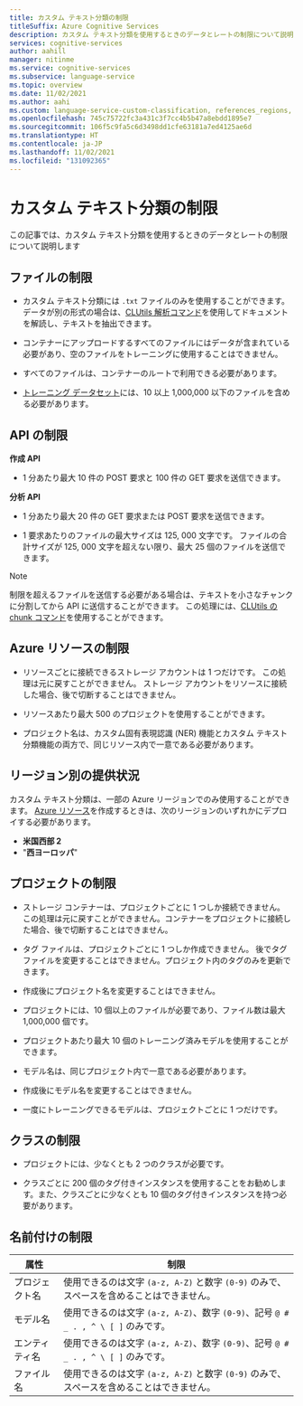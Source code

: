 ```yaml
---
title: カスタム テキスト分類の制限
titleSuffix: Azure Cognitive Services
description: カスタム テキスト分類を使用するときのデータとレートの制限について説明します。
services: cognitive-services
author: aahill
manager: nitinme
ms.service: cognitive-services
ms.subservice: language-service
ms.topic: overview
ms.date: 11/02/2021
ms.author: aahi
ms.custom: language-service-custom-classification, references_regions, ignite-fall-2021
ms.openlocfilehash: 745c75722fc3a431c3f7cc4b5b47a8ebdd1895e7
ms.sourcegitcommit: 106f5c9fa5c6d3498dd1cfe63181a7ed4125ae6d
ms.translationtype: HT
ms.contentlocale: ja-JP
ms.lasthandoff: 11/02/2021
ms.locfileid: "131092365"
---
```

# <a name="custom-text-classification-limits"></a>カスタム テキスト分類の制限

この記事では、カスタム テキスト分類を使用するときのデータとレートの制限について説明します

## <a name="file-limits"></a>ファイルの制限

* カスタム テキスト分類には `.txt` ファイルのみを使用することができます。 データが別の形式の場合は、[CLUtils 解析コマンド](https://aka.ms/CognitiveServicesLanguageUtilities)を使用してドキュメントを解読し、テキストを抽出できます。

* コンテナーにアップロードするすべてのファイルにはデータが含まれている必要があり、空のファイルをトレーニングに使用することはできません。

* すべてのファイルは、コンテナーのルートで利用できる必要があります。

* [トレーニング データセット](how-to/train-model.md#data-splits)には、10 以上 1,000,000 以下のファイルを含める必要があります。

## <a name="api-limits"></a>API の制限

**作成 API**

* 1 分あたり最大 10 件の POST 要求と 100 件の GET 要求を送信できます。

**分析 API**

* 1 分あたり最大 20 件の GET 要求または POST 要求を送信できます。

* 1 要求あたりのファイルの最大サイズは 125, 000 文字です。 ファイルの合計サイズが 125, 000 文字を超えない限り、最大 25 個のファイルを送信できます。

> [!NOTE]
> 制限を超えるファイルを送信する必要がある場合は、テキストを小さなチャンクに分割してから API に送信することができます。 この処理には、[CLUtils の chunk コマンド](https://github.com/microsoft/CogSLanguageUtilities/tree/main/CLUtils/CogSLanguageUtilities.ViewLayer.CliCommands/Commands/ChunkCommand)を使用することができます。

## <a name="azure-resource-limits"></a>Azure リソースの制限

* リソースごとに接続できるストレージ アカウントは 1 つだけです。 この処理は元に戻すことができません。 ストレージ アカウントをリソースに接続した場合、後で切断することはできません。

* リソースあたり最大 500 のプロジェクトを使用することができます。

* プロジェクト名は、カスタム固有表現認識 (NER) 機能とカスタム テキスト分類機能の両方で、同じリソース内で一意である必要があります。

## <a name="regional-availability"></a>リージョン別の提供状況 

カスタム テキスト分類は、一部の Azure リージョンでのみ使用することができます。 [Azure リソース](how-to/create-project.md)を作成するときは、次のリージョンのいずれかにデプロイする必要があります。
* **米国西部 2**
* "**西ヨーロッパ**"

## <a name="project-limits"></a>プロジェクトの制限

* ストレージ コンテナーは、プロジェクトごとに 1 つしか接続できません。 この処理は元に戻すことができません。コンテナーをプロジェクトに接続した場合、後で切断することはできません。

* タグ ファイルは、プロジェクトごとに 1 つしか作成できません。 後でタグ ファイルを変更することはできません。プロジェクト内のタグのみを更新できます。

* 作成後にプロジェクト名を変更することはできません。

* プロジェクトには、10 個以上のファイルが必要であり、ファイル数は最大 1,000,000 個です。

* プロジェクトあたり最大 10 個のトレーニング済みモデルを使用することができます。

* モデル名は、同じプロジェクト内で一意である必要があります。

* 作成後にモデル名を変更することはできません。

* 一度にトレーニングできるモデルは、プロジェクトごとに 1 つだけです。

## <a name="classes-limits"></a>クラスの制限

* プロジェクトには、少なくとも 2 つのクラスが必要です。 <!-- The maximum is 200 classes. -->

* クラスごとに 200 個のタグ付きインスタンスを使用することをお勧めします。また、クラスごとに少なくとも 10 個のタグ付きインスタンスを持つ必要があります。

## <a name="naming-limits"></a>名前付けの制限

| 属性 | 制限 |
|--|--|
| プロジェクト名 |  使用できるのは文字 `(a-z, A-Z)` と数字 `(0-9)` のみで、スペースを含めることはできません。 |
| モデル名 |  使用できるのは文字 `(a-z, A-Z)`、数字 `(0-9)`、記号 `@ # _ . , ^ \ [ ]` のみです。 |
| エンティティ名| 使用できるのは文字 `(a-z, A-Z)`、数字 `(0-9)`、記号 `@ # _ . , ^ \ [ ]` のみです。 |
| ファイル名 | 使用できるのは文字 `(a-z, A-Z)` と数字 `(0-9)` のみで、スペースを含めることはできません。 |
